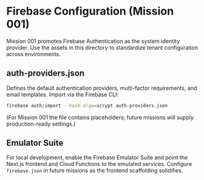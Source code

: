 # Firebase Configuration (Mission 001)

Mission 001 promotes Firebase Authentication as the system identity provider. Use the assets in this directory to standardize tenant configuration across environments.

## auth-providers.json

Defines the default authentication providers, multi-factor requirements, and email templates. Import via the Firebase CLI:

```bash
firebase auth:import --hash-algo=scrypt auth-providers.json
```

(For Mission 001 the file contains placeholders; future missions will supply production-ready settings.)

## Emulator Suite

For local development, enable the Firebase Emulator Suite and point the Next.js frontend and Cloud Functions to the emulated services. Configure `firebase.json` in future missions as the frontend scaffolding solidifies. 

